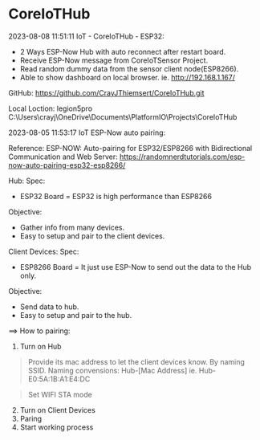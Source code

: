 # CoreIoTHub
2023-08-08 11:51:11
IoT - CoreIoTHub - ESP32:
- 2 Ways ESP-Now Hub with auto reconnect after restart board.
- Receive ESP-Now message from CoreIoTSensor Project.
- Read random dummy data from the sensor client node(ESP8266). 
- Able to show dashboard on local browser. 
ie.
http://192.168.1.167/


GitHub:
https://github.com/CrayJThiemsert/CoreIoTHub.git

Local Loction: legion5pro
C:\Users\crayj\OneDrive\Documents\PlatformIO\Projects\CoreIoTHub

2023-08-05 11:53:17
IoT ESP-Now auto pairing:

Reference:
ESP-NOW: Auto-pairing for ESP32/ESP8266 with Bidirectional Communication and Web Server:
https://randomnerdtutorials.com/esp-now-auto-pairing-esp32-esp8266/

Hub:
Spec:
- ESP32 Board = ESP32 is high performance than ESP8266

Objective:
- Gather info from many devices.
- Easy to setup and pair to the client devices.

Client Devices:
Spec:
- ESP8266 Board = It just use ESP-Now to send out the data to the Hub only.

Objective:
- Send data to hub.
- Easy to setup and pair to the hub.

==>
How to pairing:
1) Turn on Hub
  > Provide its mac address to let the client devices know. By naming SSID.
  Naming convensions:
  Hub-[Mac Address]
  ie.
  Hub-E0:5A:1B:A1:E4:DC

  > Set WIFI STA mode

2) Turn on Client Devices
3) Paring
4) Start working process
